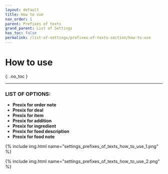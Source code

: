 ```yaml
---
layout: default
title: How to use
nav_order: 1
parent: Prefixes of texts
grand_parent: List of Settings
has_toc: false
permalink: /list-of-settings/prefixes-of-texts-section/how-to-use
---
```


# How to use
{: .no_toc }

---

### LIST OF OPTIONS:
- **Prexix for order note**
- **Prexix for deal**
- **Prexix for item**
- **Prexix for addition**
- **Prexix for ingredient**
- **Prexix for food description**
- **Prexix for food note**

{% include img.html name="settings_prefixes_of_texts_how_to_use_1.png" %}

{% include img.html name="settings_prefixes_of_texts_how_to_use_2.png" %}